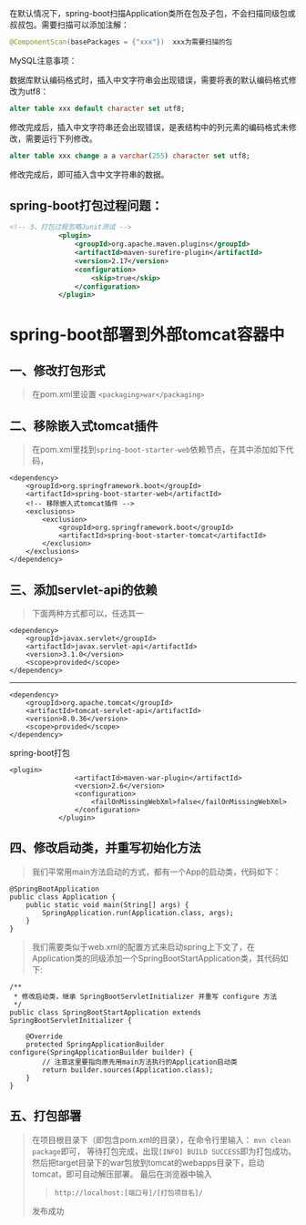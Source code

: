 

在默认情况下，spring-boot扫描Application类所在包及子包，不会扫描同级包或叔叔包。需要扫描可以添加注解：

```java
@ComponentScan(basePackages = {"xxx"})  xxx为需要扫描的包
```

MySQL注意事项：

数据库默认编码格式时，插入中文字符串会出现错误，需要将表的默认编码格式修改为utf8：

```sql
alter table xxx default character set utf8;
```

修改完成后，插入中文字符串还会出现错误，是表结构中的列元素的编码格式未修改，需要运行下列修改。

```sql
alter table xxx change a a varchar(255) character set utf8;
```

修改完成后，即可插入含中文字符串的数据。



## spring-boot打包过程问题：

```xml
<!-- 3、打包过程忽略Junit测试 -->
            <plugin>
                <groupId>org.apache.maven.plugins</groupId>
                <artifactId>maven-surefire-plugin</artifactId>
                <version>2.17</version>
                <configuration>
                    <skip>true</skip>
                </configuration>
            </plugin>
```



# spring-boot部署到外部tomcat容器中

## 一、修改打包形式

> 在pom.xml里设置 `<packaging>war</packaging>`

## 二、移除嵌入式tomcat插件

> 在pom.xml里找到`spring-boot-starter-web`依赖节点，在其中添加如下代码，

```
<dependency>
    <groupId>org.springframework.boot</groupId>
    <artifactId>spring-boot-starter-web</artifactId>
    <!-- 移除嵌入式tomcat插件 -->
    <exclusions>
        <exclusion>
            <groupId>org.springframework.boot</groupId>
            <artifactId>spring-boot-starter-tomcat</artifactId>
        </exclusion>
    </exclusions>
</dependency>
```

## 三、添加servlet-api的依赖

> 下面两种方式都可以，任选其一

```
<dependency>
    <groupId>javax.servlet</groupId>
    <artifactId>javax.servlet-api</artifactId>
    <version>3.1.0</version>
    <scope>provided</scope>
</dependency>
```

------

```
<dependency>
    <groupId>org.apache.tomcat</groupId>
    <artifactId>tomcat-servlet-api</artifactId>
    <version>8.0.36</version>
    <scope>provided</scope>
</dependency>
```

spring-boot打包

```
<plugin>
				<artifactId>maven-war-plugin</artifactId>
				<version>2.6</version>
				<configuration>
					<failOnMissingWebXml>false</failOnMissingWebXml>
				</configuration>
			</plugin>
```



## 四、修改启动类，并重写初始化方法

> 我们平常用main方法启动的方式，都有一个App的启动类，代码如下：

```
@SpringBootApplication
public class Application {
    public static void main(String[] args) {
        SpringApplication.run(Application.class, args);
    }
}
```

> 我们需要类似于web.xml的配置方式来启动spring上下文了，在Application类的同级添加一个SpringBootStartApplication类，其代码如下:

```
/**
 * 修改启动类，继承 SpringBootServletInitializer 并重写 configure 方法
 */
public class SpringBootStartApplication extends SpringBootServletInitializer {

    @Override
    protected SpringApplicationBuilder configure(SpringApplicationBuilder builder) {
        // 注意这里要指向原先用main方法执行的Application启动类
        return builder.sources(Application.class);
    }
}
```

## 五、打包部署

> 在项目根目录下（即包含pom.xml的目录），在命令行里输入： 
> `mvn clean package`即可， 等待打包完成，出现`[INFO] BUILD SUCCESS`即为打包成功。 
> 然后把target目录下的war包放到tomcat的webapps目录下，启动tomcat，即可自动解压部署。 
> 最后在浏览器中输入
>
> > ```
> > http://localhost:[端口号]/[打包项目名]/
> > ```
>
> 发布成功



